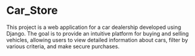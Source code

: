 # Car_Store
This project is a web application for a car dealership developed using Django. The goal is to provide an intuitive platform for buying and selling vehicles, allowing users to view detailed information about cars, filter by various criteria, and make secure purchases.

